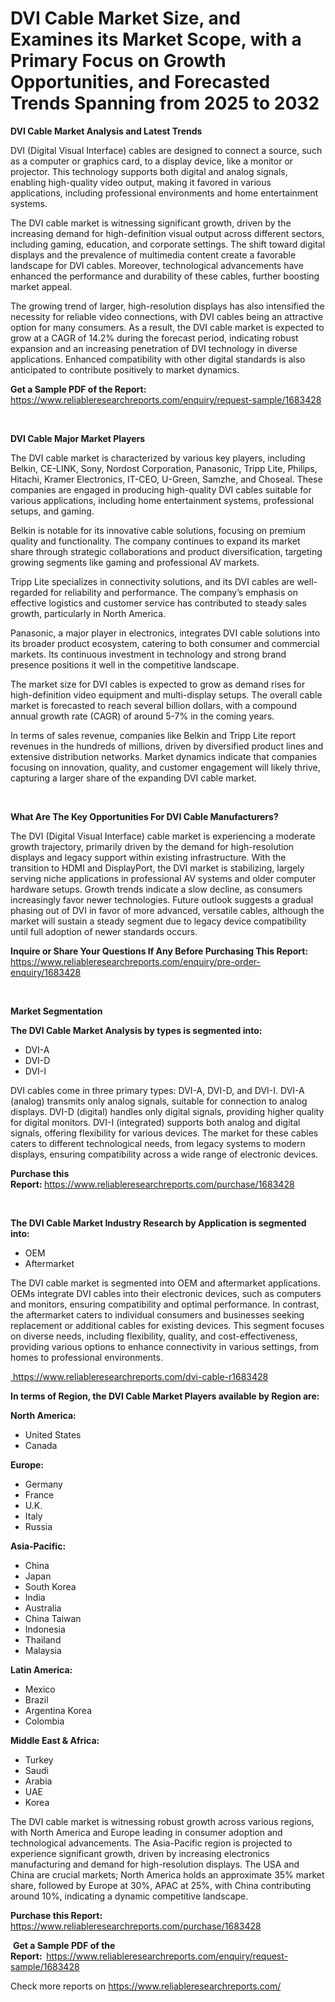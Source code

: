<p><h1>DVI Cable Market Size, and Examines its Market Scope, with a Primary Focus on Growth Opportunities, and Forecasted Trends Spanning from 2025 to 2032</h1></p><p><strong>DVI Cable Market Analysis and Latest Trends</strong></p>
<p><p>DVI (Digital Visual Interface) cables are designed to connect a source, such as a computer or graphics card, to a display device, like a monitor or projector. This technology supports both digital and analog signals, enabling high-quality video output, making it favored in various applications, including professional environments and home entertainment systems.</p><p>The DVI cable market is witnessing significant growth, driven by the increasing demand for high-definition visual output across different sectors, including gaming, education, and corporate settings. The shift toward digital displays and the prevalence of multimedia content create a favorable landscape for DVI cables. Moreover, technological advancements have enhanced the performance and durability of these cables, further boosting market appeal.</p><p>The growing trend of larger, high-resolution displays has also intensified the necessity for reliable video connections, with DVI cables being an attractive option for many consumers. As a result, the DVI cable market is expected to grow at a CAGR of 14.2% during the forecast period, indicating robust expansion and an increasing penetration of DVI technology in diverse applications. Enhanced compatibility with other digital standards is also anticipated to contribute positively to market dynamics.</p></p>
<p><strong>Get a Sample PDF of the Report:&nbsp;</strong> <a href="https://www.reliableresearchreports.com/enquiry/request-sample/1683428?utm_campaign=2098&utm_medium=2&utm_source=Github&utm_content=ia&utm_term=06042025&utm_id=dvi-cable">https://www.reliableresearchreports.com/enquiry/request-sample/1683428</a></p>
<p>&nbsp;</p>
<p><strong>DVI Cable Major Market Players</strong></p>
<p><p>The DVI cable market is characterized by various key players, including Belkin, CE-LINK, Sony, Nordost Corporation, Panasonic, Tripp Lite, Philips, Hitachi, Kramer Electronics, IT-CEO, U-Green, Samzhe, and Choseal. These companies are engaged in producing high-quality DVI cables suitable for various applications, including home entertainment systems, professional setups, and gaming.</p><p>Belkin is notable for its innovative cable solutions, focusing on premium quality and functionality. The company continues to expand its market share through strategic collaborations and product diversification, targeting growing segments like gaming and professional AV markets.</p><p>Tripp Lite specializes in connectivity solutions, and its DVI cables are well-regarded for reliability and performance. The company’s emphasis on effective logistics and customer service has contributed to steady sales growth, particularly in North America.</p><p>Panasonic, a major player in electronics, integrates DVI cable solutions into its broader product ecosystem, catering to both consumer and commercial markets. Its continuous investment in technology and strong brand presence positions it well in the competitive landscape.</p><p>The market size for DVI cables is expected to grow as demand rises for high-definition video equipment and multi-display setups. The overall cable market is forecasted to reach several billion dollars, with a compound annual growth rate (CAGR) of around 5-7% in the coming years. </p><p>In terms of sales revenue, companies like Belkin and Tripp Lite report revenues in the hundreds of millions, driven by diversified product lines and extensive distribution networks. Market dynamics indicate that companies focusing on innovation, quality, and customer engagement will likely thrive, capturing a larger share of the expanding DVI cable market.</p></p>
<p>&nbsp;</p>
<p><strong>What Are The Key Opportunities For DVI Cable Manufacturers?</strong></p>
<p><p>The DVI (Digital Visual Interface) cable market is experiencing a moderate growth trajectory, primarily driven by the demand for high-resolution displays and legacy support within existing infrastructure. With the transition to HDMI and DisplayPort, the DVI market is stabilizing, largely serving niche applications in professional AV systems and older computer hardware setups. Growth trends indicate a slow decline, as consumers increasingly favor newer technologies. Future outlook suggests a gradual phasing out of DVI in favor of more advanced, versatile cables, although the market will sustain a steady segment due to legacy device compatibility until full adoption of newer standards occurs.</p></p>
<p><strong>Inquire or Share Your Questions If Any Before Purchasing This Report:</strong> <a href="https://www.reliableresearchreports.com/enquiry/pre-order-enquiry/1683428?utm_campaign=2098&utm_medium=2&utm_source=Github&utm_content=ia&utm_term=06042025&utm_id=dvi-cable">https://www.reliableresearchreports.com/enquiry/pre-order-enquiry/1683428</a></p>
<p>&nbsp;</p>
<p><strong>Market Segmentation</strong></p>
<p><strong>The DVI Cable Market Analysis by types is segmented into:</strong></p>
<p><ul><li>DVI-A</li><li>DVI-D</li><li>DVI-I</li></ul></p>
<p><p>DVI cables come in three primary types: DVI-A, DVI-D, and DVI-I. DVI-A (analog) transmits only analog signals, suitable for connection to analog displays. DVI-D (digital) handles only digital signals, providing higher quality for digital monitors. DVI-I (integrated) supports both analog and digital signals, offering flexibility for various devices. The market for these cables caters to different technological needs, from legacy systems to modern displays, ensuring compatibility across a wide range of electronic devices.</p></p>
<p><strong>Purchase this Report:&nbsp;</strong><a href="https://www.reliableresearchreports.com/purchase/1683428?utm_campaign=2098&utm_medium=2&utm_source=Github&utm_content=ia&utm_term=06042025&utm_id=dvi-cable">https://www.reliableresearchreports.com/purchase/1683428</a></p>
<p>&nbsp;</p>
<p><strong>The DVI Cable Market Industry Research by Application is segmented into:</strong></p>
<p><ul><li>OEM</li><li>Aftermarket</li></ul></p>
<p><p>The DVI cable market is segmented into OEM and aftermarket applications. OEMs integrate DVI cables into their electronic devices, such as computers and monitors, ensuring compatibility and optimal performance. In contrast, the aftermarket caters to individual consumers and businesses seeking replacement or additional cables for existing devices. This segment focuses on diverse needs, including flexibility, quality, and cost-effectiveness, providing various options to enhance connectivity in various settings, from homes to professional environments.</p></p>
<p><a href="https://www.reliableresearchreports.com/dvi-cable-r1683428?utm_campaign=2098&utm_medium=2&utm_source=Github&utm_content=ia&utm_term=06042025&utm_id=dvi-cable">&nbsp;https://www.reliableresearchreports.com/dvi-cable-r1683428</a></p>
<p><strong>In terms of Region, the DVI Cable Market Players available by Region are:</strong></p>
<p>
    <p> <strong> North America: </strong>
        <ul>
            <li>United States</li>
            <li>Canada</li>
        </ul>
        </p> 
    <p> <strong> Europe: </strong>
        <ul>
            <li>Germany</li>
            <li>France</li>
            <li>U.K.</li>
            <li>Italy</li>
            <li>Russia</li>
        </ul>
        </p> 
    <p> <strong> Asia-Pacific: </strong>
        <ul>
            <li>China</li>
            <li>Japan</li>
            <li>South Korea</li>
            <li>India</li>
            <li>Australia</li>
            <li>China Taiwan</li>
            <li>Indonesia</li>
            <li>Thailand</li>
            <li>Malaysia</li>
        </ul>
        </p> 
    <p> <strong> Latin America: </strong>
        <ul>
            <li>Mexico</li>
            <li>Brazil</li>
            <li>Argentina Korea</li>
            <li>Colombia</li>
        </ul>
        </p> 
    <p> <strong> Middle East & Africa: </strong>
        <ul>
            <li>Turkey</li>
            <li>Saudi</li>
            <li>Arabia</li>
            <li>UAE</li>
            <li>Korea</li>
        </ul>
    </p>
    </p>
<p><p>The DVI cable market is witnessing robust growth across various regions, with North America and Europe leading in consumer adoption and technological advancements. The Asia-Pacific region is projected to experience significant growth, driven by increasing electronics manufacturing and demand for high-resolution displays. The USA and China are crucial markets; North America holds an approximate 35% market share, followed by Europe at 30%, APAC at 25%, with China contributing around 10%, indicating a dynamic competitive landscape.</p></p>
<p><strong>Purchase this Report: </strong><a href="https://www.reliableresearchreports.com/purchase/1683428?utm_campaign=2098&utm_medium=2&utm_source=Github&utm_content=ia&utm_term=06042025&utm_id=dvi-cable">https://www.reliableresearchreports.com/purchase/1683428</a></p>
<p>&nbsp;<strong>Get a Sample PDF of the Report:&nbsp;&nbsp;</strong><a href="https://www.reliableresearchreports.com/enquiry/request-sample/1683428?utm_campaign=2098&utm_medium=2&utm_source=Github&utm_content=ia&utm_term=06042025&utm_id=dvi-cable">https://www.reliableresearchreports.com/enquiry/request-sample/1683428</a></p>
<p><strong></strong></p>
<p>Check more reports on <a href="https://www.reliableresearchreports.com/?utm_campaign=2098&utm_medium=2&utm_source=Github&utm_content=ia&utm_term=06042025&utm_id=dvi-cable">https://www.reliableresearchreports.com/</a></p>
